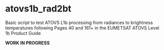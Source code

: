 # atovs1b_rad2bt

Basic script to test ATOVS L1b processing from radiances to brightness temperatures
following Pages 40 and 161+ in the EUMETSAT ATOVS Level 1b Product Guide

**WORK IN PROGRESS** 
